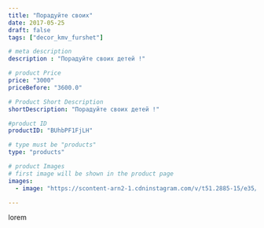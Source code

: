 ```yaml
---
title: "Порадуйте своих"
date: 2017-05-25
draft: false
tags: ["decor_kmv_furshet"]

# meta description
description : "Порадуйте своих детей !"

# product Price
price: "3000"
priceBefore: "3600.0"

# Product Short Description
shortDescription: "Порадуйте своих детей !"

#product ID
productID: "BUhbPF1FjLH"

# type must be "products"
type: "products"

# product Images
# first image will be shown in the product page
images:
  - image: "https://scontent-arn2-1.cdninstagram.com/v/t51.2885-15/e35/18644919_1291753857609952_5470093777232199680_n.jpg?se=7&tp=1&_nc_ht=scontent-arn2-1.cdninstagram.com&_nc_cat=104&_nc_ohc=NDuud0tVHe0AX8_oNwd&oh=0e735f5a49c7e747854992215e518bab&oe=60764C91&ig_cache_key=MTUyMjYxNzkzMzMzNTI0NTUxMQ%3D%3D.2"

---
```

lorem
